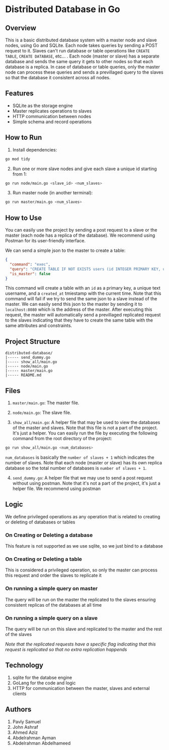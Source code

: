 # Distributed Database in Go

## Overview

This is a basic distributed database system with a master node and slave nodes, using Go and SQLite. Each node takes queries by sending a POST request to it. Slaves can't run database or table operations like `CREATE TABLE`, `CREATE DATABASE`, etc... . Each node (master or slave) has a separate database and sends the same query it gets to other nodes so that each database is a replica. In case of database or table queries, only the master node can process these queries and sends a previllaged query to the slaves so that the database it consistent across all nodes.

## Features

- SQLite as the storage engine
- Master replicates operations to slaves
- HTTP communication between nodes
- Simple schema and record operations

## How to Run

1. Install dependencies:

```bash
go mod tidy
```

2. Run one or more slave nodes and give each slave a unique id starting from 1:

```bash
go run node/main.go <slave_id> <num_slaves>
```

3. Run master node (in another terminal):

```bash
go run master/main.go <num_slaves>
```

## How to Use

You can easily use the project by sending a post request to a slave or the master (each node has a replica of the database). We recommend using Postman for its user-friendly interface.

We can send a simple json to the master to create a table:
```json
{
  "command": "exec",
  "query": "CREATE TABLE IF NOT EXISTS users (id INTEGER PRIMARY KEY, username TEXT UNIQUE, email TEXT, created_at TIMESTAMP DEFAULT CURRENT_TIMESTAMP)",
  "is_master": false
}
```

This command will create a table with an `id` as a primary key, a unique text username, and a `created_at` tmiestamp with the current time. Note that this command will fail if we try to send the same json to a slave instead of the master. We can easily send this json to the master by sending it to `localhost:8080` which is the address of the master. After executing this request, the master will automatically send a previllaged replicated request to the slaves indicating that they have to create the same table with the same attributes and constraints.

## Project Structure
```text
distributed-database/
|----- send_dummy.go
|----- show_all/main.go
|----- node/main.go
|----- master/main.go
|----- README.md
```

## Files

1. `master/main.go`: The master file.

2. `node/main.go`: The slave file.

3. `show_all/main.go`: A helper file that may be used to view the databases of the master and slaves. Note that this file is not a part of the project. It's just a helper. You can easily run the file by executing the following command from the root directory of the project:
```bash
go run show_all/main.go <num_databases>
```

`num_databases` is basically the `number of slaves + 1` which indicates the number of slaves. Note that each node (master or slave) has its own replica database so the total number of databases is `number of slaves + 1`.

4. `send_dummy.go`: A helper file that we may use to send a post request without using postman. Note that it's not a part of the project, it's just a helper file. We recommend using postman

## Logic

We define privileged operations as any operation that is related to creating or deleting of databases or tables

### On Creating or Deleting a database
This feature is not supported as we use sqlite, so we just bind to a database

### On Creating or Deleting a table
This is considered a privileged operation, so only the master can process this request and order the slaves to replicate it

### On running a simple query on master
The query will be run on the master the replicated to the slaves ensuring consistent replicas of the databases at all time

### On running a simple query on a slave
The query will be run on this slave and replicated to the master and the rest of the slaves

*Note that the replicated requests have a specific flag indicating that this request is replicated so that no extra replication happends*

## Technology
1. sqlite for the databse engine
2. GoLang for the code and logic
3. HTTP for communication between the master, slaves and external clients

## Authors

1. Pavly Samuel
2. John Ashraf
3. Ahmed Aziz
4. Abdelrahman Ayman
5. Abdelrahman Abdelhameed
